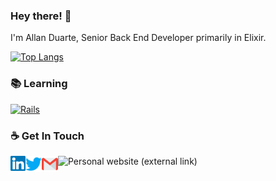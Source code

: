 ### Hey there! 👋

I'm Allan Duarte, Senior Back End Developer primarily in Elixir.

[![Top Langs](https://github-readme-stats.vercel.app/api/top-langs/?username=allansduarte&layout=compact&langs_count=10&count_private=true&include_all_commits=true&show_icons=true&theme=default)](https://github.com/anuraghazra/github-readme-stats)

### 📚 Learning

<a href="https://elixir-lang.org/" target="_blank">
    <img src="https://img.shields.io/badge/rails-%23CC0000.svg?style=for-the-badge&logo=ruby-on-rails&logoColor=white" alt="Rails">
</a>

### ☕ Get In Touch
  <a href="https://in.linkedin.com/in/allan-soares-duarte-b343b1203" target="_blank">
    <img align="left" alt="Allan | Linkedin" width="24px" src="https://github.com/hargun79/hargun79/blob/master/Assets/Linkedin.svg" />
  </a>
  <a href="https://allansduarte.github.io/" style='text-decoration: none'>
    <img src="https://img.shields.io/badge/Personal_Site-%23F9FAFB.svg?&style=for-the-badge&logo=github&logoColor=black" alt="Personal website (external link)">
  </a>
  <a href="https://twitter.com/allansduarte" target="_blank">
    <img align="left" alt="Allan | Twitter" width="26px" src="https://github.com/hargun79/hargun79/blob/master/Assets/Twitter.svg" />
  </a>
  <a href="mailto:allan.sduarte@gmail.com">
    <img align="left" alt="Allan | Gmail" width="26px" src="https://github.com/hargun79/hargun79/blob/master/Assets/Gmail.svg" />
  </a>
